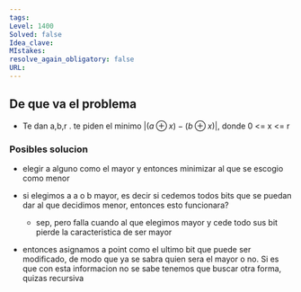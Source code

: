 ```yaml
---
tags:
Level: 1400
Solved: false 
Idea_clave: 
MIstakes: 
resolve_again_obligatory: false
URL: 
---
```


## De que va el problema

- Te dan a,b,r . te piden el minimo $|(a \oplus x) - (b \oplus x)|$, donde 0 <= x <= r 

### Posibles solucion

- elegir a alguno como el mayor y entonces minimizar al que se escogio como menor
- si elegimos a a o b mayor, es decir si cedemos todos bits que se puedan dar al que decidimos menor, entonces esto funcionara?
    - sep, pero falla cuando al que elegimos mayor y cede todo sus bit pierde la caracteristica de ser mayor


- entonces asignamos a point como el ultimo bit que puede ser modificado, de modo que ya se sabra quien sera el mayor o no. Si es que con esta informacion no se sabe tenemos que buscar otra forma, quizas recursiva
